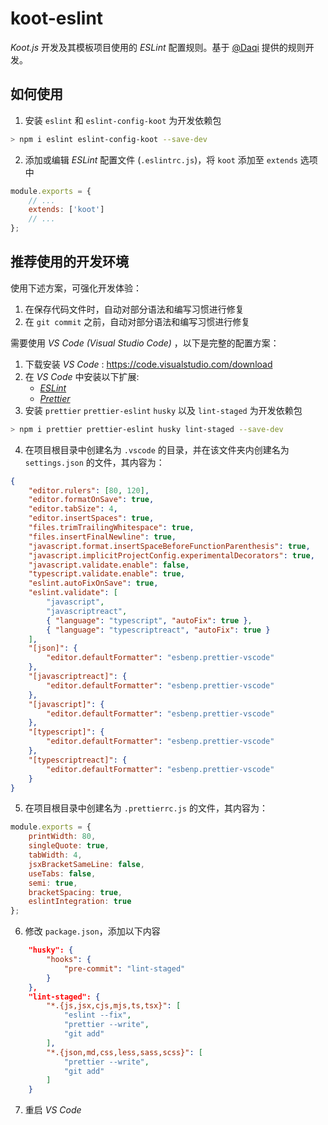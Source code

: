 # koot-eslint

_Koot.js_ 开发及其模板项目使用的 _ESLint_ 配置规则。基于 [@Daqi](https://github.com/daqi) 提供的规则开发。

## 如何使用

1. 安装 `eslint` 和 `eslint-config-koot` 为开发依赖包

```bash
> npm i eslint eslint-config-koot --save-dev
```

2. 添加或编辑 _ESLint_ 配置文件 (`.eslintrc.js`)，将 `koot` 添加至 `extends` 选项中

```javascript
module.exports = {
    // ...
    extends: ['koot']
    // ...
};
```

## 推荐使用的开发环境

使用下述方案，可强化开发体验：

1. 在保存代码文件时，自动对部分语法和编写习惯进行修复
2. 在 `git commit` 之前，自动对部分语法和编写习惯进行修复

需要使用 _VS Code (Visual Studio Code)_ ，以下是完整的配置方案：

1. 下载安装 _VS Code_ : https://code.visualstudio.com/download
2. 在 _VS Code_ 中安装以下扩展:
    - [_ESLint_](https://marketplace.visualstudio.com/items?itemName=dbaeumer.vscode-eslint)
    - [_Prettier_](https://marketplace.visualstudio.com/items?itemName=esbenp.prettier-vscode)
3. 安装 `prettier` `prettier-eslint` `husky` 以及 `lint-staged` 为开发依赖包

```bash
> npm i prettier prettier-eslint husky lint-staged --save-dev
```

4. 在项目根目录中创建名为 `.vscode` 的目录，并在该文件夹内创建名为 `settings.json` 的文件，其内容为：

```json
{
    "editor.rulers": [80, 120],
    "editor.formatOnSave": true,
    "editor.tabSize": 4,
    "editor.insertSpaces": true,
    "files.trimTrailingWhitespace": true,
    "files.insertFinalNewline": true,
    "javascript.format.insertSpaceBeforeFunctionParenthesis": true,
    "javascript.implicitProjectConfig.experimentalDecorators": true,
    "javascript.validate.enable": false,
    "typescript.validate.enable": true,
    "eslint.autoFixOnSave": true,
    "eslint.validate": [
        "javascript",
        "javascriptreact",
        { "language": "typescript", "autoFix": true },
        { "language": "typescriptreact", "autoFix": true }
    ],
    "[json]": {
        "editor.defaultFormatter": "esbenp.prettier-vscode"
    },
    "[javascriptreact]": {
        "editor.defaultFormatter": "esbenp.prettier-vscode"
    },
    "[javascript]": {
        "editor.defaultFormatter": "esbenp.prettier-vscode"
    },
    "[typescript]": {
        "editor.defaultFormatter": "esbenp.prettier-vscode"
    },
    "[typescriptreact]": {
        "editor.defaultFormatter": "esbenp.prettier-vscode"
    }
}
```

5. 在项目根目录中创建名为 `.prettierrc.js` 的文件，其内容为：

```javascript
module.exports = {
    printWidth: 80,
    singleQuote: true,
    tabWidth: 4,
    jsxBracketSameLine: false,
    useTabs: false,
    semi: true,
    bracketSpacing: true,
    eslintIntegration: true
};
```

6. 修改 `package.json`，添加以下内容

```json
    "husky": {
        "hooks": {
            "pre-commit": "lint-staged"
        }
    },
    "lint-staged": {
        "*.{js,jsx,cjs,mjs,ts,tsx}": [
            "eslint --fix",
            "prettier --write",
            "git add"
        ],
        "*.{json,md,css,less,sass,scss}": [
            "prettier --write",
            "git add"
        ]
    }
```

7. 重启 _VS Code_
